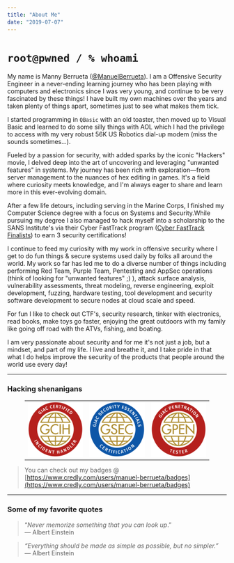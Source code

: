 ```yaml
---
title: "About Me"
date: "2019-07-07"
---
```


# `root@pwned / % whoami`
My name is Manny Berrueta ([@ManuelBerrueta](https://twitter.com/ManuelBerrueta)). I am a Offensive Security Engineer in a never-ending learning journey who has been playing with computers and electronics since I was very young, and continue to be very fascinated by these things! I have built my own machines over the years and taken plenty of things apart, sometimes just to see what makes them tick.

I started programming in `QBasic` with an old toaster, then moved up to Visual Basic and learned to do some silly things with AOL which I had the privilege to access with my very robust 56K US Robotics dial-up modem (miss the sounds sometimes...).

Fueled by a passion for security, with added sparks by the iconic "Hackers" movie, I delved deep into the art of uncovering and leveraging "unwanted features" in systems. My journey has been rich with exploration—from server management to the nuances of hex editing in games. It's a field where curiosity meets knowledge, and I'm always eager to share and learn more in this ever-evolving domain.

After a few life detours, including serving in the Marine Corps, I finished my Computer Science degree with a focus on Systems and Security.While pursuing my degree I also managed to hack myself into a scholarship to the SANS Institute's via their Cyber FastTrack program ([Cyber FastTrack Finalists](https://medium.com/cyber-fasttrack/scholarships-awarded-to-100-cyber-fasttrack-finalists-287b209630)) to earn 3 security certifications!

I continue to feed my curiosity with my work in offensive security where I get to do fun things & secure systems used daily by folks all around the world. My work so far has led me to do a diverse number of things including performing Red Team, Purple Team, Pentesting and AppSec operations (think of looking for "unwanted features" ;) ), attack surface analysis, vulnerability assessments, threat modeling, reverse engineering, exploit development, fuzzing, hardware testing, tool development and security software development to secure nodes at cloud scale and speed.

For fun I like to check out CTF's, security research, tinker with electronics, read books, make toys go faster, enjoying the great outdoors with my family like going off road with the ATVs, fishing, and boating.

I am very passionate about security and for me it's not just a job, but a mindset, and part of my life. I live and breathe it, and I take pride in that what I do helps improve the security of the products that people around the world use every day!

---    
### Hacking shenanigans
<script src="https://tryhackme.com/badge/155497"></script>

<figure>
<table>
<tbody>
<tr>
<td><img src="images/GCIH.png" alt="GIAC Certified Incident Handler (GCIH)" style="width:200px;"></td>
<td><img src="images/GSEC.png" alt="GIAC Security Essentials Certification (GSEC)" style="width:200px;"></td>
<td><img src="images/GPEN.png" alt="GIAC Certified Penetration Tester (GPEN)" style="width:200px;"></td></tr></tbody></table>
</figure>

> You can check out my badges @ [https://www.credly.com/users/manuel-berrueta/badges](https://www.credly.com/users/manuel-berrueta/badges)

---   
### Some of my favorite quotes
> “_Never memorize something that you can look up_.”  
> ― Albert Einstein

> _“_Everything should be made as simple as possible, but no simpler_.”_  
> ― Albert Einstein
